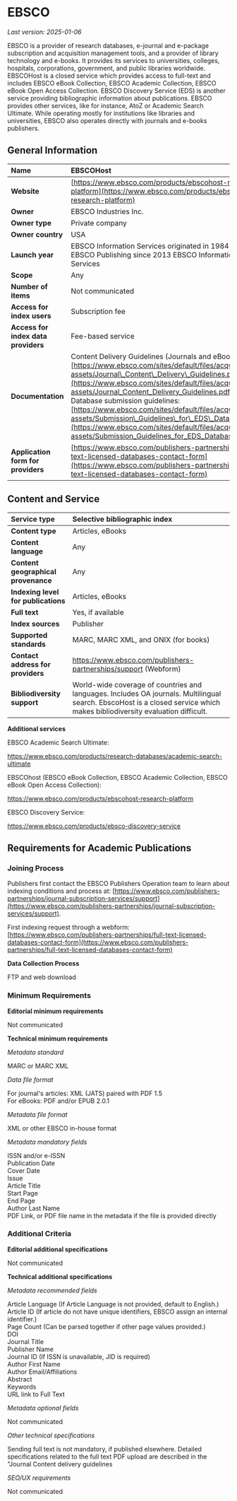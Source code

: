 # EBSCO

*Last version: 2025-01-06*

EBSCO is a provider of research databases, e-journal and e-package subscription and acquisition management tools, and a provider of library technology and e-books. It provides its services to universities, colleges, hospitals, corporations, government, and public libraries worldwide. EBSCOHost is a closed service which provides access to full-text and includes EBSCO eBook Collection, EBSCO Academic Collection, EBSCO eBook Open Access Collection. EBSCO Discovery Service (EDS) is another service providing bibliographic information about publications. EBSCO provides other services, like for instance, AtoZ or Academic Search Ultimate. While operating mostly for institutions like libraries and universities, EBSCO also operates directly with journals and e-books publishers.

## General Information

| Name | EBSCOHost |
| :---- | :---- |
| **Website** | [https://www.ebsco.com/products/ebscohost-research-platform](https://www.ebsco.com/products/ebscohost-research-platform) |
| **Owner** | EBSCO Industries Inc. |
| **Owner type** | Private company |
| **Owner country** | USA |
| **Launch year** | EBSCO Information Services originated in 1984 1987 as EBSCO Publishing since 2013 EBSCO Information Services |
| **Scope** | Any |
| **Number of items** | Not communicated |
| **Access for index users** | Subscription fee |
| **Access for index data providers** | Fee-based service |
| **Documentation** | Content Delivery Guidelines (Journals and eBooks): [https://www.ebsco.com/sites/default/files/acquiadam-assets/Journal\_Content\_Delivery\_Guidelines.pdf](https://www.ebsco.com/sites/default/files/acquiadam-assets/Journal_Content_Delivery_Guidelines.pdf) Database submission guidelines: [https://www.ebsco.com/sites/default/files/acquiadam-assets/Submission\_Guidelines\_for\_EDS\_Databases.pdf](https://www.ebsco.com/sites/default/files/acquiadam-assets/Submission_Guidelines_for_EDS_Databases.pdf)  |
| **Application form for providers** | [https://www.ebsco.com/publishers-partnerships/full-text-licensed-databases-contact-form](https://www.ebsco.com/publishers-partnerships/full-text-licensed-databases-contact-form)  |

## Content and Service

| Service type | Selective bibliographic index |
| :---- | :---- |
| **Content type** | Articles, eBooks |
| **Content language** | Any |
| **Content geographical provenance** | Any |
| **Indexing level for publications** | Articles, eBooks |
| **Full text** | Yes, if available |
| **Index sources** | Publisher |
| **Supported standards** | MARC, MARC XML, and ONIX (for books) |
| **Contact address for providers** | https://www.ebsco.com/publishers-partnerships/support (Webform) |
| **Bibliodiversity support** | World-wide coverage of countries and languages. Includes OA journals. Multilingual search. EbscoHost is a closed service which makes bibliodiversity evaluation difficult. |

**Additional services**

EBSCO Academic Search Ultimate:  

https://www.ebsco.com/products/research-databases/academic-search-ultimate

EBSCOhost (EBSCO eBook Collection, EBSCO Academic Collection, EBSCO eBook Open Access Collection):  

https://www.ebsco.com/products/ebscohost-research-platform

EBSCO Discovery Service:  

https://www.ebsco.com/products/ebsco-discovery-service 

## Requirements for Academic Publications

### Joining Process

Publishers first contact the EBSCO Publishers Operation team to learn about indexing conditions and process at: [https://www.ebsco.com/publishers-partnerships/journal-subscription-services/support](https://www.ebsco.com/publishers-partnerships/journal-subscription-services/support).

First indexing request through a webform: [https://www.ebsco.com/publishers-partnerships/full-text-licensed-databases-contact-form](https://www.ebsco.com/publishers-partnerships/full-text-licensed-databases-contact-form) 

**Data Collection Process**

FTP and web download

### Minimum Requirements

**Editorial minimum requirements**

Not communicated

**Technical minimum requirements**

*Metadata standard*

MARC or MARC XML

*Data file format*

For journal's articles: XML (JATS) paired with PDF 1.5  
For eBooks: PDF and/or EPUB 2.0.1

*Metadata file format*

XML or other EBSCO in-house format

*Metadata mandatory fields*

ISSN and/or e-ISSN  
Publication Date  
Cover Date  
Issue  
Article Title  
Start Page  
End Page  
Author Last Name  
PDF Link, or PDF file name in the metadata if the file is provided directly

### Additional Criteria

**Editorial additional specifications**

Not communicated

**Technical additional specifications**

*Metadata recommended fields*

Article Language (If Article Language is not provided, default to English.)  
Article ID (If article do not have unique identifiers, EBSCO assign an internal identifier.)  
Page Count (Can be parsed together if other page values provided.)  
DOI  
Journal Title  
Publisher Name  
Journal ID (If ISSN is unavailable, JID is required)  
Author First Name  
Author Email/Affiliations  
Abstract  
Keywords  
URL link to Full Text

*Metadata optional fields*

Not communicated

*Other technical specifications*

Sending full text is not mandatory, if published elsewhere. 
Detailed specifications related to the full text PDF upload are described in the "Journal Content delivery guidelines

*SEO/UX requirements*

Not communicated
